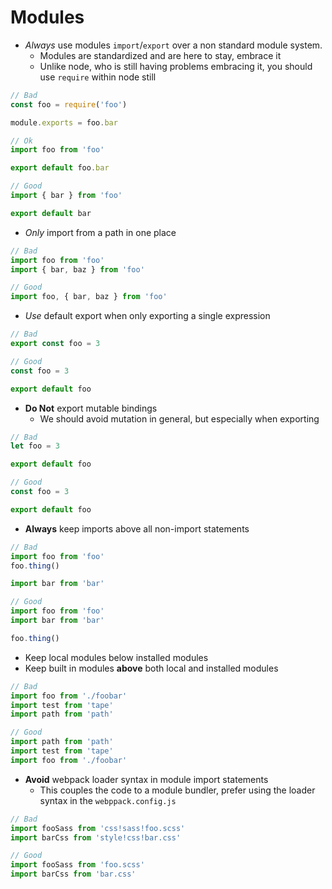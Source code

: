 # Modules

- _Always_ use modules `import`/`export` over a non standard module system.
  - Modules are standardized and are here to stay, embrace it
  - Unlike node, who is still having problems embracing it, you should use `require` within node still
```js
// Bad
const foo = require('foo')

module.exports = foo.bar

// Ok
import foo from 'foo'

export default foo.bar

// Good
import { bar } from 'foo'

export default bar
```

- _Only_ import from a path in one place
```js
// Bad
import foo from 'foo'
import { bar, baz } from 'foo'

// Good
import foo, { bar, baz } from 'foo'
```

- _Use_ default export when only exporting a single expression
```js
// Bad
export const foo = 3

// Good
const foo = 3

export default foo
```

- **Do Not** export mutable bindings
  - We should avoid mutation in general, but especially when exporting
```js
// Bad
let foo = 3

export default foo

// Good
const foo = 3

export default foo
```

- **Always** keep imports above all non-import statements
```js
// Bad
import foo from 'foo'
foo.thing()

import bar from 'bar'

// Good
import foo from 'foo'
import bar from 'bar'

foo.thing()
```

- Keep local modules below installed modules
- Keep built in modules **above** both local and installed modules
```js
// Bad
import foo from './foobar'
import test from 'tape'
import path from 'path'

// Good
import path from 'path'
import test from 'tape'
import foo from './foobar'
```

- **Avoid** webpack loader syntax in module import statements
  - This couples the code to a module bundler, prefer using the loader syntax in the `webppack.config.js`
```js
// Bad
import fooSass from 'css!sass!foo.scss'
import barCss from 'style!css!bar.css'

// Good
import fooSass from 'foo.scss'
import barCss from 'bar.css'
```
